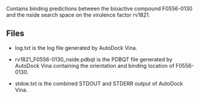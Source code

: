 Contains binding predictions between the bioactive compound F0556-0130 and the nside search space on the virulence factor rv1821.

## Files

- log.txt is the log file generated by AutoDock Vina.

- rv1821_F0556-0130_nside.pdbqt is the PDBQT file generated by AutoDock Vina containing the orientation and binding location of F0556-0130.

- stdoe.txt is the combined STDOUT and STDERR output of AutoDock Vina.

